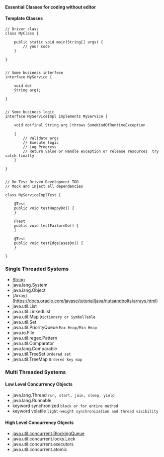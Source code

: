 
#### Essential Classes for coding without editor 

#### Template Classes

```
// Driver class
class MyClass {

    public static void main(String[] args) {
        // your code
    }

}

```

```

// Some business interfece
interface MyService {

    void do(
    String arg);

}

```

```

// Some business logic 
interface MyServiceImpl implements MyService {

    void do(final String arg )throws SomeKindOfRuntimeException

    {
        // Validate args 
        // Execute logic
        // Log Progress
        // Return value or Handle exception or release resources  try catch finally 
    }

}

```

```

// Do Test Driven Development TDD
// Mock and inject all dependencies 

class MyServiceImplTest {

    @Test
    public void testHappyDo() {
    }

    @Test
    public void testFailureDo() {
    }

    @Test
    public void testEdgeCasesDo() {
    }

}

```

### Single Threaded Systems

- [String](https://docs.oracle.com/javase/7/docs/api/java/lang/String.html)
- java.lang.System
- java.lang.Object
- [Array] (https://docs.oracle.com/javase/tutorial/java/nutsandbolts/arrays.html)
- java.util.List 
- java.util.LinkedList
- java.util.Map `Dictionary or SymbolTable`
- java.util.Set
- java.util.PriorityQueue `Max Heap/Min Heap`
- java.io.File
- java.util.regex.Pattern
- java.util.Comparator
- java.lang.Comparable
- java.util.TreeSet `Ordered set`
- java.util.TreeMap `Ordered key map`

### Multi Threaded Systems

#### Low Level Concurrency Objects

- java.lang.Thread `run, start, join, sleep, yield`
- java.lang.Runnable
- keyword synchronized `block or for entire method`
- keyword volatile `light-weight synchronization and thread visibility`

#### High Level Concurrency Objects
- [java.util.concurrent.BlockingQueue](https://docs.oracle.com/javase/8/docs/api/java/util/concurrent/BlockingQueue.html)
- java.util.concurrent.locks.Lock
- java.util.concurrent.executors
- java.util.concurrent.atomic


